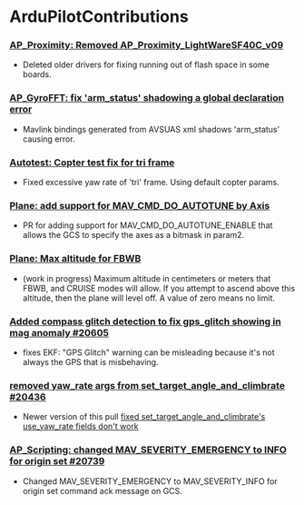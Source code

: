# ArduPilotContributions
### [AP_Proximity: Removed AP_Proximity_LightWareSF40C_v09](https://github.com/ArduPilot/ardupilot/pull/19707)
- Deleted older drivers for fixing running out of flash space in some boards.

### [AP_GyroFFT: fix 'arm_status' shadowing a global declaration error](https://github.com/ArduPilot/ardupilot/pull/20075)
- Mavlink bindings generated from AVSUAS xml shadows 'arm_status' causing error.

### [Autotest: Copter test fix for tri frame](https://github.com/ArduPilot/ardupilot/pull/19674)
- Fixed excessive yaw rate of 'tri' frame. Using default copter params.

### [Plane: add support for MAV_CMD_DO_AUTOTUNE by Axis](https://github.com/ArduPilot/ardupilot/pull/19742)
- PR for adding support for  MAV_CMD_DO_AUTOTUNE_ENABLE  that allows the GCS to specify the axes as a bitmask in param2.

### [Plane: Max altitude for FBWB](https://github.com/ArduPilot/ardupilot/pull/19732) 
- (work in progress)
Maximum altitude in centimeters or meters that FBWB, and CRUISE modes will allow. If you attempt to ascend above this altitude, then the plane will level off. A value of zero means no limit.

### [Added compass glitch detection to fix gps_glitch showing in mag anomaly #20605](https://github.com/ArduPilot/ardupilot/pull/20605)
- fixes EKF: "GPS Glitch" warning can be misleading because it's not always the GPS that is misbehaving.

### [removed yaw_rate args from set_target_angle_and_climbrate #20436](https://github.com/ArduPilot/ardupilot/pull/20436)
- Newer version of this pull [fixed set_target_angle_and_climbrate's use_yaw_rate fields don't work](https://github.com/ArduPilot/ardupilot/pull/20435)

### [AP_Scripting: changed MAV_SEVERITY_EMERGENCY to INFO for origin set #20739](https://github.com/ArduPilot/ardupilot/pull/20739)
- Changed MAV_SEVERITY_EMERGENCY to MAV_SEVERITY_INFO for origin set command ack message on GCS.

